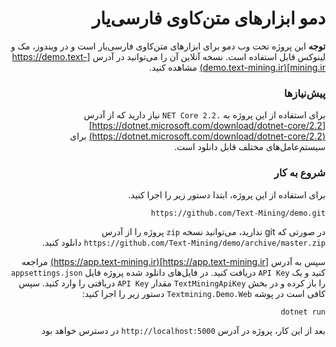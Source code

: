 <div dir="rtl">
  
# دمو ابزارهای متن‌کاوی فارسی‌یار 


**توجه** این پروژه تحت وب دمو برای ابزارهای متن‌کاوی فارسی‌یار است و در ویندوز، مک و لینوکس قابل استفاده است. نسخه آنلاین آن را می‌توانید در آدرس [https://demo.text-mining.ir](demo.text-mining.ir) مشاهده کنید.

### پیش‌نیازها
برای استفاده از این پروژه به `.NET Core 2.2` نیاز دارید که از آدرس [https://dotnet.microsoft.com/download/dotnet-core/2.2](https://dotnet.microsoft.com/download/dotnet-core/2.2) برای سیستم‌عامل‌های مختلف قابل دانلود است.


### شروع به کار
برای استفاده از این پروژه، ابتدا دستور زیر را اجرا کنید.

`https://github.com/Text-Mining/demo.git`

در صورتی که git ندارید، می‌توانید نسخه `zip` پروژه را از آدرس `https://github.com/Text-Mining/demo/archive/master.zip` دانلود کنید.

سپس به آدرس [https://app.text-mining.ir](https://app.text-mining.ir) مراجعه کنید و یک `API Key` دریافت کنید. در فایل‌های دانلود شده پروژه فایل `appsettings.json` را باز کرده و در بخش `TextMiningApiKey` مقدار `API Key` دریافتی را وارد کنید. سپس کافی است در پوشه `Textmining.Demo.Web` دستور زیر را اجرا کنید:

`dotnet run`

بعد از این کار، پروژه در آدرس `http://localhost:5000` در دسترس خواهد بود

</div>
